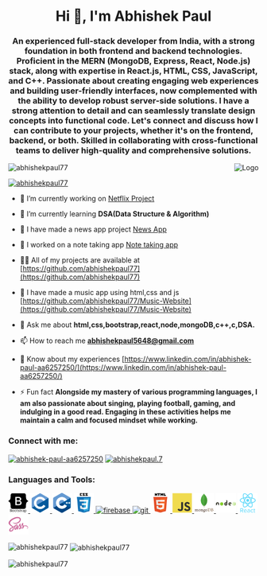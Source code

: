 <h1 align="center">Hi 👋, I'm Abhishek Paul</h1>
<h3 align="center">An experienced full-stack developer from India, with a strong foundation in both frontend and backend technologies. Proficient in the MERN (MongoDB, Express, React, Node.js) stack, along with expertise in React.js, HTML, CSS, JavaScript, and C++. Passionate about creating engaging web experiences and building user-friendly interfaces, now complemented with the ability to develop robust server-side solutions. I have a strong attention to detail and can seamlessly translate design concepts into functional code. Let's connect and discuss how I can contribute to your projects, whether it's on the frontend, backend, or both. Skilled in collaborating with cross-functional teams to deliver high-quality and comprehensive solutions.</h3>
<img align="right" alt="Logo" src="/coding.gif">

<p align="left"> <img src="https://komarev.com/ghpvc/?username=abhishekpaul77&label=Profile%20views&color=0e75b6&style=flat" alt="abhishekpaul77" /> </p>

<p align="left"> <a href="https://github.com/ryo-ma/github-profile-trophy"><img src="https://github-profile-trophy.vercel.app/?username=abhishekpaul77" alt="abhishekpaul77" /></a> </p>

- 🔭 I’m currently working on [Netflix Project](https://github.com/abhishekpaul77/Netflix-Clone)

- 🌱 I’m currently learning **DSA(Data Structure & Algorithm)**

- 👯 I have made a news app project [News App](https://github.com/abhishekpaul77/News-app)

- 🤝 I worked on a note taking app [Note taking app](https://github.com/abhishekpaul77/note-taking-app-frontend)

- 👨‍💻 All of my projects are available at [https://github.com/abhishekpaul77](https://github.com/abhishekpaul77)

- 📝 I have made a music app using html,css and js [https://github.com/abhishekpaul77/Music-Website](https://github.com/abhishekpaul77/Music-Website)

- 💬 Ask me about **html,css,bootstrap,react,node,mongoDB,c++,c,DSA.**

- 📫 How to reach me **abhishekpaul5648@gmail.com**

- 📄 Know about my experiences [https://www.linkedin.com/in/abhishek-paul-aa6257250/](https://www.linkedin.com/in/abhishek-paul-aa6257250/)

- ⚡ Fun fact **Alongside my mastery of various programming languages, I am also passionate about singing, playing football, gaming, and indulging in a good read. Engaging in these activities helps me maintain a calm and focused mindset while working.**

<h3 align="left">Connect with me:</h3>
<p align="left">
<a href="https://linkedin.com/in/abhishek-paul-aa6257250" target="blank"><img align="center" src="https://raw.githubusercontent.com/rahuldkjain/github-profile-readme-generator/master/src/images/icons/Social/linked-in-alt.svg" alt="abhishek-paul-aa6257250" height="30" width="40" /></a>
<a href="https://instagram.com/abhishekpaul.7" target="blank"><img align="center" src="https://raw.githubusercontent.com/rahuldkjain/github-profile-readme-generator/master/src/images/icons/Social/instagram.svg" alt="abhishekpaul.7" height="30" width="40" /></a>
</p>

<h3 align="left">Languages and Tools:</h3>
<p align="left"> <a href="https://getbootstrap.com" target="_blank" rel="noreferrer"> <img src="https://raw.githubusercontent.com/devicons/devicon/master/icons/bootstrap/bootstrap-plain-wordmark.svg" alt="bootstrap" width="40" height="40"/> </a> <a href="https://www.cprogramming.com/" target="_blank" rel="noreferrer"> <img src="https://raw.githubusercontent.com/devicons/devicon/master/icons/c/c-original.svg" alt="c" width="40" height="40"/> </a> <a href="https://www.w3schools.com/cpp/" target="_blank" rel="noreferrer"> <img src="https://raw.githubusercontent.com/devicons/devicon/master/icons/cplusplus/cplusplus-original.svg" alt="cplusplus" width="40" height="40"/> </a> <a href="https://www.w3schools.com/css/" target="_blank" rel="noreferrer"> <img src="https://raw.githubusercontent.com/devicons/devicon/master/icons/css3/css3-original-wordmark.svg" alt="css3" width="40" height="40"/> </a> <a href="https://firebase.google.com/" target="_blank" rel="noreferrer"> <img src="https://www.vectorlogo.zone/logos/firebase/firebase-icon.svg" alt="firebase" width="40" height="40"/> </a> <a href="https://git-scm.com/" target="_blank" rel="noreferrer"> <img src="https://www.vectorlogo.zone/logos/git-scm/git-scm-icon.svg" alt="git" width="40" height="40"/> </a> <a href="https://www.w3.org/html/" target="_blank" rel="noreferrer"> <img src="https://raw.githubusercontent.com/devicons/devicon/master/icons/html5/html5-original-wordmark.svg" alt="html5" width="40" height="40"/> </a> <a href="https://developer.mozilla.org/en-US/docs/Web/JavaScript" target="_blank" rel="noreferrer"> <img src="https://raw.githubusercontent.com/devicons/devicon/master/icons/javascript/javascript-original.svg" alt="javascript" width="40" height="40"/> </a> <a href="https://www.mongodb.com/" target="_blank" rel="noreferrer"> <img src="https://raw.githubusercontent.com/devicons/devicon/master/icons/mongodb/mongodb-original-wordmark.svg" alt="mongodb" width="40" height="40"/> </a> <a href="https://nodejs.org" target="_blank" rel="noreferrer"> <img src="https://raw.githubusercontent.com/devicons/devicon/master/icons/nodejs/nodejs-original-wordmark.svg" alt="nodejs" width="40" height="40"/> </a> <a href="https://reactjs.org/" target="_blank" rel="noreferrer"> <img src="https://raw.githubusercontent.com/devicons/devicon/master/icons/react/react-original-wordmark.svg" alt="react" width="40" height="40"/> </a> <a href="https://sass-lang.com" target="_blank" rel="noreferrer"> <img src="https://raw.githubusercontent.com/devicons/devicon/master/icons/sass/sass-original.svg" alt="sass" width="40" height="40"/> </a> </p>

<p><img align="left" src="https://github-readme-stats.vercel.app/api/top-langs?username=abhishekpaul77&show_icons=true&locale=en&layout=compact" alt="abhishekpaul77" /></p>

<p>&nbsp;<img align="center" src="https://github-readme-stats.vercel.app/api?username=abhishekpaul77&show_icons=true&locale=en" alt="abhishekpaul77" /></p>

<p><img align="center" src="https://github-readme-streak-stats.herokuapp.com/?user=abhishekpaul77&" alt="abhishekpaul77" /></p>

